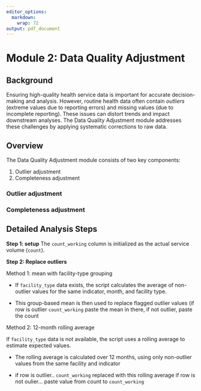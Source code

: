 ```yaml
---
editor_options:
  markdown:
    wrap: 72
output: pdf_document
---
```


# Module 2: Data Quality Adjustment

## Background

Ensuring high-quality health service data is important for accurate
decision-making and analysis. However, routine health data often contain
*outliers* (extreme values due to reporting errors) and missing values
(due to incomplete reporting). These issues can distort trends and
impact downstream analyses. The Data Quality Adjustment module addresses
these challenges by applying systematic corrections to raw data.

## Overview

The Data Quality Adjustment module consists of two key components:

1.  Outlier adjustment
2.  Completeness adjustment

### Outlier adjustment

### Completeness adjustment

## **Detailed Analysis Steps**

**Step 1: setup** The `count_working` column is initialized as the
actual service volume (`count`).

**Step 2: Replace outliers**

Method 1: mean with facility-type grouping

-   If `facility_type` data exists, the script calculates the average of
    non-outlier values for the same indicator, month, and facility type.

-   This group-based mean is then used to replace flagged outlier values
    (if row is outlier `count_working` paste the mean in there, if not
    outlier, paste the count

Method 2: 12-month rolling average

If `facility_type` data is not available, the script uses a rolling
average to estimate expected values.

-   The rolling average is calculated over 12 months, using only
    non-outlier values from the same facility and indicator

-   if row is outlier.. `count_working` replaced with this rolling
    average if row is not oulier... paste value from count to
    `count_working`
